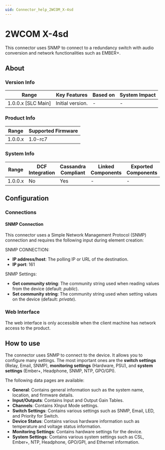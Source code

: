 ```yaml
---
uid: Connector_help_2WCOM_X-4sd
---
```


# 2WCOM X-4sd

This connector uses SNMP to connect to a redundancy switch with audio conversion and network functionalities such as EMBER+.

## About

### Version Info

| Range                | Key Features     | Based on     | System Impact     |
|----------------------|------------------|--------------|-------------------|
| 1.0.0.x \[SLC Main\] | Initial version. | \-           | \-                |

### Product Info

| Range     | Supported Firmware     |
|-----------|------------------------|
| 1.0.0.x   | 1.0-rc7                |

### System Info

| Range     | DCF Integration     | Cassandra Compliant     | Linked Components     | Exported Components     |
|-----------|---------------------|-------------------------|-----------------------|-------------------------|
| 1.0.0.x   | No                  | Yes                     | \-                    | \-                      |

## Configuration

### Connections

#### SNMP Connection

This connector uses a Simple Network Management Protocol (SNMP) connection and requires the following input during element creation:

SNMP CONNECTION:

- **IP address/host**: The polling IP or URL of the destination.
- **IP port**: 161

SNMP Settings:

- **Get community string**: The community string used when reading values from the device (default: *public*).
- **Set community string**: The community string used when setting values on the device (default: *private*).

### Web Interface

The web interface is only accessible when the client machine has network access to the product.

## How to use

The connector uses SNMP to connect to the device. It allows you to configure many settings. The most important ones are the **switch settings** (Relay, Email, SNMP), **monitoring settings** (Hardware, PSU), and **system settings** (Ember+, Headphone, SNMP, NTP, GPO/GPI).

The following data pages are available:

- **General**: Contains general information such as the system name, location, and firmware details.
- **Input/Outputs**: Contains Input and Output Gain Tables.
- **Channels**: Contains XInput Mode settings.
- **Switch Settings**: Contains various settings such as SNMP, Email, LED, and Priority for Switch.
- **Device Status**: Contains various hardware information such as temperature and voltage status information.
- **Monitoring Settings**: Contains hardware settings for the device.
- **System Settings**: Contains various system settings such as CSL, Ember+, NTP, Headphone, GPO/GPI, and Ethernet information.
